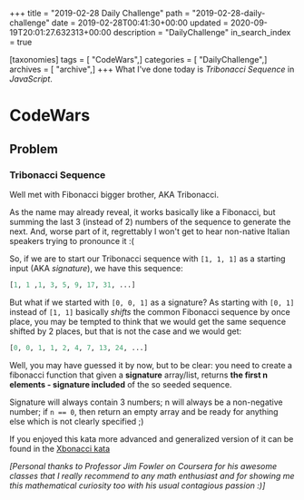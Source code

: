 +++
title = "2019-02-28 Daily Challenge"
path = "2019-02-28-daily-challenge"
date = 2019-02-28T00:41:30+00:00
updated = 2020-09-19T20:01:27.632313+00:00
description = "DailyChallenge"
in_search_index = true

[taxonomies]
tags = [ "CodeWars",]
categories = [ "DailyChallenge",]
archives = [ "archive",]
+++
What I've done today is *Tribonacci Sequence* in *JavaScript*.
<!--more-->

# CodeWars

## Problem

### Tribonacci Sequence

Well met with Fibonacci bigger brother, AKA Tribonacci.

As the name may already reveal, it works basically like 
a Fibonacci, but summing the last 3 (instead of 2) numbers 
of the sequence to generate the next. And, worse part of it, 
regrettably I won't get to hear non-native Italian speakers trying to pronounce it :(

So, if we are to start our Tribonacci sequence with `[1, 1, 1]` as a starting input (AKA *signature*), we have this sequence:

```py
[1, 1 ,1, 3, 5, 9, 17, 31, ...]
```

But what if we started with `[0, 0, 1]` as a signature? As 
starting with `[0, 1]` instead of `[1, 1]` basically *shifts* 
the common Fibonacci sequence by once place, you may be tempted 
to think that we would get the same sequence shifted by 2 places, 
but that is not the case and we would get:

```py
[0, 0, 1, 1, 2, 4, 7, 13, 24, ...]
```

Well, you may have guessed it by now, but to be clear: you 
need to create a fibonacci function that given a **signature** 
array/list, returns **the first n elements - signature included** 
of the so seeded sequence.

Signature will always contain 3 numbers; n will always be a 
non-negative number; if `n == 0`, then return an empty array 
and be ready for anything else which is not clearly specified ;)

If you enjoyed this kata more advanced and generalized 
version of it can be found in the [Xbonacci kata](http://www.codewars.com/kata/fibonacci-tribonacci-and-friends)

*[Personal thanks to Professor Jim Fowler on Coursera for his awesome 
classes that I really recommend to any math enthusiast and for showing 
me this mathematical curiosity too with his usual contagious passion :)]*